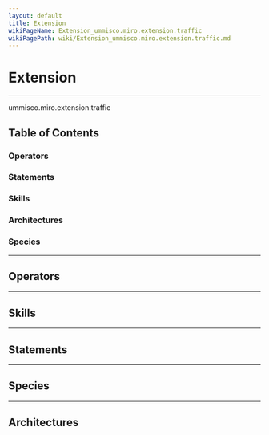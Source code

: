 ```yaml
---
layout: default
title: Extension
wikiPageName: Extension_ummisco.miro.extension.traffic
wikiPagePath: wiki/Extension_ummisco.miro.extension.traffic.md
---
```

# Extension

----

 ummisco.miro.extension.traffic

## Table of Contents
### Operators


### Statements


### Skills


### Architectures



### Species



----

## Operators
	

----

## Skills
	

----

## Statements
		
	
----

## Species
	
	
----

## Architectures 
	
